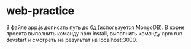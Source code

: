 # web-practice
В файле арр.js дописать путь до бд (используется MongoDB). В корне проекта выполнить команду npm install, выполнить команду npm run devstart и смотреть на результат на localhost:3000.
